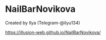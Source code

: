 # NailBarNovikova
Created by Ilya (Telegram-@ilyu134)

https://illusion-web.github.io/NailBarNovikova/
